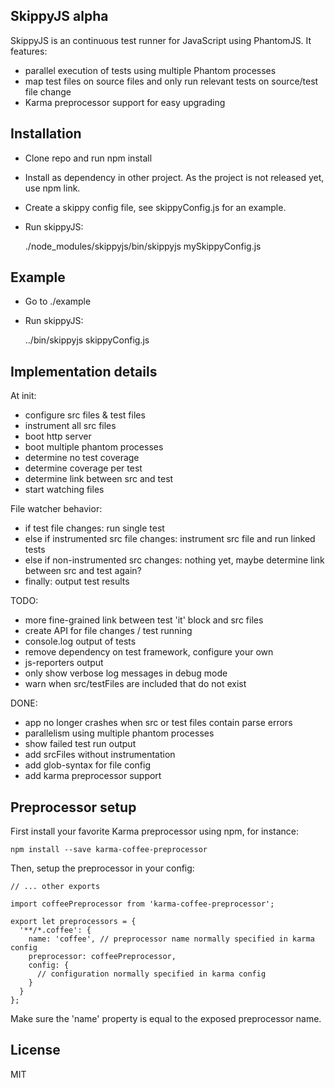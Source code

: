 SkippyJS alpha
---

SkippyJS is an continuous test runner for JavaScript using PhantomJS.
It features:
 
  - parallel execution of tests using multiple Phantom processes
  - map test files on source files and only run relevant tests on source/test file change
  - Karma preprocessor support for easy upgrading

Installation
---

  - Clone repo and run npm install
  - Install as dependency in other project. As the project is not released yet, use npm link.
  - Create a skippy config file, see skippyConfig.js for an example.
  - Run skippyJS:


    ./node_modules/skippyjs/bin/skippyjs mySkippyConfig.js

Example
---

  - Go to ./example
  - Run skippyJS:
  
 
    ../bin/skippyjs skippyConfig.js

Implementation details
---

At init:

  - configure src files & test files
  - instrument all src files
  - boot http server
  - boot multiple phantom processes
  - determine no test coverage
  - determine coverage per test
  - determine link between src and test
  - start watching files

File watcher behavior:

  - if test file changes: run single test
  - else if instrumented src file changes: instrument src file and run linked tests
  - else if non-instrumented src changes: nothing yet, maybe determine link between src and test again?
  - finally: output test results


TODO:

  - more fine-grained link between test 'it' block and src files
  - create API for file changes / test running
  - console.log output of tests
  - remove dependency on test framework, configure your own
  - js-reporters output
  - only show verbose log messages in debug mode
  - warn when src/testFiles are included that do not exist


DONE:

 - app no longer crashes when src or test files contain parse errors
 - parallelism using multiple phantom processes
 - show failed test run output
 - add srcFiles without instrumentation
 - add glob-syntax for file config
 - add karma preprocessor support

Preprocessor setup
---

First install your favorite Karma preprocessor using npm, for instance:

    npm install --save karma-coffee-preprocessor
    
Then, setup the preprocessor in your config:

    // ... other exports

    import coffeePreprocessor from 'karma-coffee-preprocessor';
    
    export let preprocessors = {
      '**/*.coffee': {
        name: 'coffee', // preprocessor name normally specified in karma config
        preprocessor: coffeePreprocessor,
        config: {
          // configuration normally specified in karma config
        }
      }
    };

Make sure the 'name' property is equal to the exposed preprocessor name.

License
---

MIT

